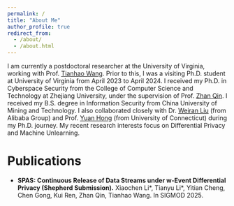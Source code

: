 ```yaml
---
permalink: /
title: "About Me"
author_profile: true
redirect_from: 
  - /about/
  - /about.html
---
```


I am currently a postdoctoral researcher at the University of Virginia, working with Prof. [Tianhao Wang](https://tianhao.wang). Prior to this, I was a visiting Ph.D. student at University of Virginia from April 2023 to April 2024. I received my Ph.D. in Cyberspace Security from the College of Computer Science and Technology at Zhejiang University, under the supervision of Prof. [Zhan Qin](https://person.zju.edu.cn/en/zhanqin). I received my B.S. degree in Information Security from China University of Mining and Technology. I also collaborated closely with Dr. [Weiran Liu](https://scholar.google.com/citations?user=0w_EKL0AAAAJ&hl=en) (from Alibaba Group) and Prof. [Yuan Hong](https://yhongcs.github.io/) (from University of Connecticut) during my Ph.D. journey.
My recent research interests focus on Differential Privacy and Machine Unlearning.

# Publications
- **SPAS: Continuous Release of Data Streams under w-Event Differential Privacy (Shepherd Submission).**
  Xiaochen Li*, Tianyu Li*, Yitian Cheng, Chen Gong, Kui Ren, Zhan Qin, Tianhao Wang. In SIGMOD 2025.
